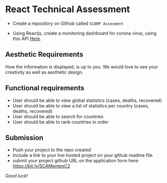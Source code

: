 # React Technical Assessment  

- Create a repository on Github called ``SCAMP Assesment``

- Using Reactjs, create a monitoring dashboard for corona virus, using this API [Here](https://documenter.getpostman.com/view/4074074/SzS7Pkup?version=latest#63cbe0bc-5664-48da-96f5-e750e8cac566).

## Aesthetic Requirements
How the information is displayed, is up to you. We would love to see your creativity as well as aesthetic design.
  
## Functional requirements
- User should be able to view global statistics (cases, deaths, recovered)
- User should be able to view a list of statistics per country (cases, deaths, recovered)
- User should be able to search for countries
- User should be able to rank countries in order

## Submission

- Push your project to the repo created
- Include a link to your live hosted project on your github readme file.
- submit your project github URL on the application form here: https://bit.ly/SCAMenteeC2


*Good luck!*